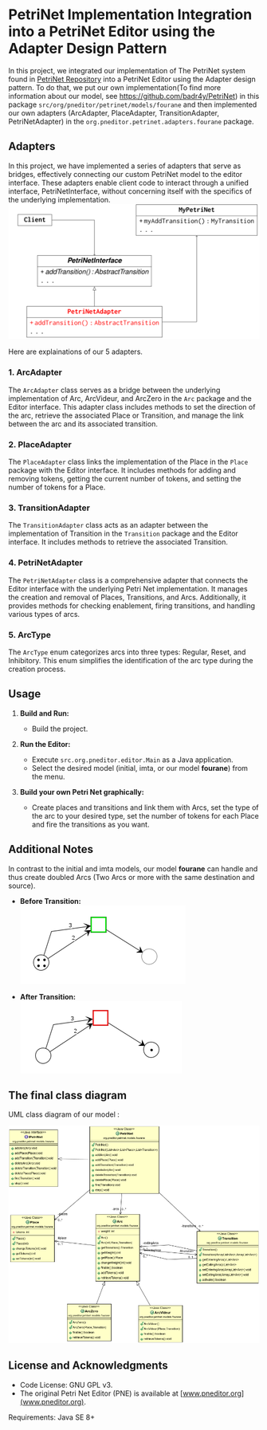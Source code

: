 # PetriNet Implementation Integration into a PetriNet Editor using the Adapter Design Pattern

In this project, we integrated our implementation of The PetriNet system found in [PetriNet Repository](https://github.com/badr4y/PetriNet) into a PetriNet Editor using the Adapter design pattern. To do that, we put our own implementation(To find more information about our model, see https://github.com/badr4y/PetriNet) in this package `src/org/pneditor/petrinet/models/fourane` and then implemented our own adapters (ArcAdapter, PlaceAdapter, TransitionAdapter, PetriNetAdapter) in the `org.pneditor.petrinet.adapters.fourane` package.

## Adapters
In this project, we have implemented a series of adapters that serve as bridges, effectively connecting our custom PetriNet model to the editor interface. These adapters enable client code to interact through a unified interface, PetriNetInterface, without concerning itself with the specifics of the underlying implementation.
![Alt text](resources/2023-12-10.png)

Here are explainations of our 5 adapters.
### 1. ArcAdapter

The `ArcAdapter` class serves as a bridge between the underlying implementation of Arc, ArcVideur, and ArcZero in the `Arc` package and the Editor interface. This adapter class includes methods to set the direction of the arc, retrieve the associated Place or Transition, and manage the link between the arc and its associated transition.

### 2. PlaceAdapter

The `PlaceAdapter` class links the implementation of the Place in the `Place` package with the Editor interface. It includes methods for adding and removing tokens, getting the current number of tokens, and setting the number of tokens for a Place.

### 3. TransitionAdapter

The `TransitionAdapter` class acts as an adapter between the implementation of Transition in the `Transition` package and the Editor interface. It includes methods to retrieve the associated Transition.

### 4. PetriNetAdapter

The `PetriNetAdapter` class is a comprehensive adapter that connects the Editor interface with the underlying Petri Net implementation. It manages the creation and removal of Places, Transitions, and Arcs. Additionally, it provides methods for checking enablement, firing transitions, and handling various types of arcs.

### 5. ArcType

The `ArcType` enum categorizes arcs into three types: Regular, Reset, and Inhibitory. This enum simplifies the identification of the arc type during the creation process.

## Usage

1. **Build and Run:**
   - Build the project.

2. **Run the Editor:**
   - Execute `src.org.pneditor.editor.Main` as a Java application.
   - Select the desired model (initial, imta, or our model **fourane**) from the menu.

3. **Build your own Petri Net graphically:**
   - Create places and transitions and link them with Arcs, set the type of the arc to your desired type, set the number of tokens for each Place and fire the transitions as you want.

## Additional Notes

In contrast to the initial and imta models, our model **fourane** can handle and thus create doubled Arcs (Two Arcs or more with the same destination and source).

- **Before Transition:**  
  ![Before Transition](resources/img_1.png)

- **After Transition:**  
  ![After Transition](resources/img_2.png)

## The final class diagram
UML class diagram of our model :

![Alt text](resources/ImplantationFinale.png)

## License and Acknowledgments

- Code License: GNU GPL v3.
- The original Petri Net Editor (PNE) is available at [www.pneditor.org](www.pneditor.org).

Requirements: Java SE 8+
